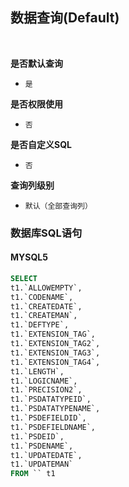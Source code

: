 ## 数据查询(Default) <!-- {docsify-ignore-all} -->



<br>
<p class="panel-title"><b>是否默认查询</b></p>

* `是`

<p class="panel-title"><b>是否权限使用</b></p>

* `否`

<p class="panel-title"><b>是否自定义SQL</b></p>

* `否`

<p class="panel-title"><b>查询列级别</b></p>

* `默认（全部查询列）`




### 数据库SQL语句

#### MYSQL5

```sql
SELECT
t1.`ALLOWEMPTY`,
t1.`CODENAME`,
t1.`CREATEDATE`,
t1.`CREATEMAN`,
t1.`DEFTYPE`,
t1.`EXTENSION_TAG`,
t1.`EXTENSION_TAG2`,
t1.`EXTENSION_TAG3`,
t1.`EXTENSION_TAG4`,
t1.`LENGTH`,
t1.`LOGICNAME`,
t1.`PRECISION2`,
t1.`PSDATATYPEID`,
t1.`PSDATATYPENAME`,
t1.`PSDEFIELDID`,
t1.`PSDEFIELDNAME`,
t1.`PSDEID`,
t1.`PSDENAME`,
t1.`UPDATEDATE`,
t1.`UPDATEMAN`
FROM `` t1 


```
